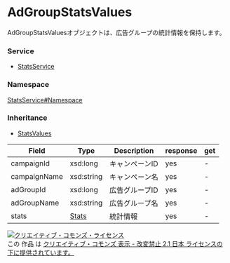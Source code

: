 

# AdGroupStatsValues

AdGroupStatsValuesオブジェクトは、広告グループの統計情報を保持します。

### Service

+ [StatsService](../../services/StatsService.md)

### Namespace

[StatsService#Namespace](../../services/StatsService.md#namespace)

### Inheritance

+ [StatsValues](./StatsValues.md)

| Field | Type | Description | response | get |
| ----- | ---- | ----------- | -------- | --------- |
| campaignId | xsd:long | キャンペーンID | yes | - | |
| campaignName | xsd:string | キャンペーン名 | yes | - | |
| adGroupId | xsd:long | 広告グループID | yes | - | |
| adGroupName | xsd:string | 広告グループ名 | yes | - | |
| stats | [Stats](./Stats.md) | 統計情報 | yes | - | |

<a rel="license" href="http://creativecommons.org/licenses/by-nd/2.1/jp/"><img alt="クリエイティブ・コモンズ・ライセンス" style="border-width:0" src="https://i.creativecommons.org/l/by-nd/2.1/jp/88x31.png" /></a><br />この 作品 は <a rel="license" href="http://creativecommons.org/licenses/by-nd/2.1/jp/">クリエイティブ・コモンズ 表示 - 改変禁止 2.1 日本 ライセンスの下に提供されています。</a>
